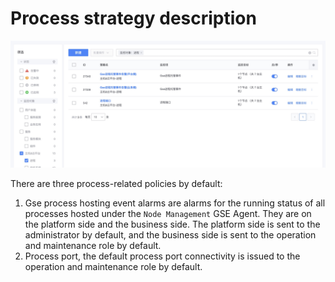 # Process strategy description

![](media/16618484499837.jpg)

There are three process-related policies by default:

1. Gse process hosting event alarms are alarms for the running status of all processes hosted under the `Node Management` GSE Agent. They are on the platform side and the business side. The platform side is sent to the administrator by default, and the business side is sent to the operation and maintenance role by default.
2. Process port, the default process port connectivity is issued to the operation and maintenance role by default.
